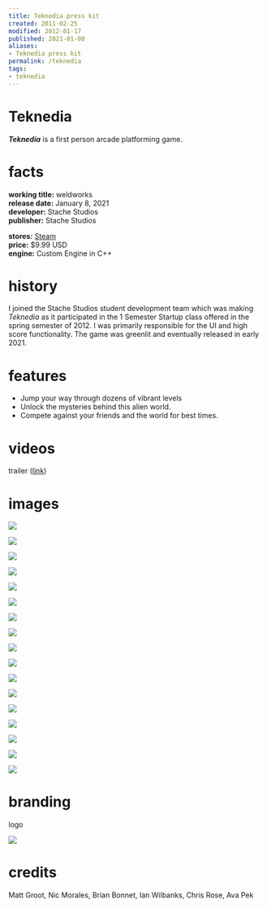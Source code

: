 ```yaml
---
title: Teknedia press kit
created: 2011-02-25
modified: 2012-01-17
published: 2021-01-08
aliases:
- Teknedia press kit
permalink: /teknedia
tags:
- teknedia
---
```


# Teknedia

_**Teknedia**_ is a first person arcade platforming game.

# facts

<div class="flex">
<div style="flex-grow: 1">

**working title:** weldworks<br/>
**release date:** January 8, 2021<br/>
**developer:** Stache Studios<br/>
**publisher:** Stache Studios<br/>

</div>
<div style="flex-grow: 1">

**stores:** [Steam](https://store.steampowered.com/app/354780/Teknedia/)<br/>
**price:** \$9.99 USD<br/>
**engine:** Custom Engine in C++<br/>

</div>
</div>

# history

I joined the Stache Studios student development team which was making _Teknedia_ as it participated in the 1 Semester Startup class offered in the spring semester of 2012. I was primarily responsible for the UI and high score functionality. The game was greenlit and eventually released in early 2021.

# features

- Jump your way through dozens of vibrant levels
- Unlock the mysteries behind this alien world.
- Compete against your friends and the world for best times.

# videos

trailer ([link](https://store.steampowered.com/app/354780/Teknedia/))

# images

![](teknedia/screen-1.jpg)

![](teknedia/screen-2.jpg)

![](teknedia/screen-3.jpg)

![](teknedia/screen-4.jpg)

![](teknedia/screen-5.jpg)

![](teknedia/screen-6.jpg)

![](teknedia/screen-7.jpg)

![](teknedia/screen-8.jpg)

![](teknedia/screen-9.jpg)

![](teknedia/screen-10.jpg)

![](teknedia/screen-11.jpg)

![](teknedia/screen-12.jpg)

![](teknedia/screen-13.jpg)

![](teknedia/screen-14.jpg)

![](teknedia/screen-15.jpg)

![](teknedia/screen-16.jpg)

![](teknedia/screen-17.jpg)

# branding

logo

![](teknedia/logo.png)

# credits

Matt Groot, Nic Morales, Brian Bonnet, Ian Wilbanks, Chris Rose, Ava Pek
